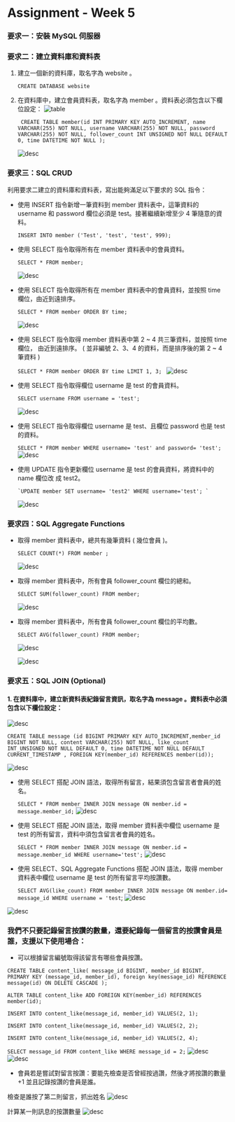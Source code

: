 # Assignment - Week 5

### 要求⼀：安裝 MySQL 伺服器

### 要求⼆：建立資料庫和資料表

1. 建立⼀個新的資料庫，取名字為 website 。

   `CREATE DATABASE website`

2. 在資料庫中，建立會員資料表，取名字為 member 。資料表必須包含以下欄位設定：
   ![table](memberTable.png)

   ` CREATE TABLE member(id INT PRIMARY KEY AUTO_INCREMENT, name VARCHAR(255) NOT NULL, username VARCHAR(255) NOT NULL, password VARCHAR(255) NOT NULL, follower_count INT UNSIGNED NOT NULL DEFAULT 0, time DATETIME NOT NULL );`

   ![desc](./desc.png)

### 要求三：SQL CRUD

利⽤要求⼆建立的資料庫和資料表，寫出能夠滿⾜以下要求的 SQL 指令：

- 使⽤ INSERT 指令新增⼀筆資料到 member 資料表中，這筆資料的 username 和 password 欄位必須是 test。接著繼續新增⾄少 4 筆隨意的資料。

  `INSERT INTO member ('Test', 'test', 'test', 999);`

- 使⽤ SELECT 指令取得所有在 member 資料表中的會員資料。

  `SELECT * FROM member;`

  ![desc](./members.png)

- 使⽤ SELECT 指令取得所有在 member 資料表中的會員資料，並按照 time 欄位，由近到遠排序。

  `SELECT * FROM member ORDER BY time;`

  ![desc](./time.png)

- 使⽤ SELECT 指令取得 member 資料表中第 2 ~ 4 共三筆資料，並按照 time 欄位，
  由近到遠排序。 ( 並非編號 2、3、4 的資料，⽽是排序後的第 2 ~ 4 筆資料 )

  `SELECT * FROM member ORDER BY time LIMIT 1, 3; `
  ![desc](./select2-4.png)

* 使⽤ SELECT 指令取得欄位 username 是 test 的會員資料。

  `SELECT username FROM username = 'test';`

  ![desc](./userTest.png)

* 使⽤ SELECT 指令取得欄位 username 是 test、且欄位 password 也是 test 的資料。

  `SELECT * FROM member WHERE username= 'test' and password= 'test'; `
  ![desc](./testAndtest.png)

* 使⽤ UPDATE 指令更新欄位 username 是 test 的會員資料，將資料中的 name 欄位改
  成 test2。

      `UPDATE member SET username= 'test2' WHERE username='test'; `

  ![desc](./updateName.png)

### 要求四：SQL Aggregate Functions

- 取得 member 資料表中，總共有幾筆資料 ( 幾位會員 )。

  `SELECT COUNT(*) FROM member ;`

  ![desc](./count.png)

- 取得 member 資料表中，所有會員 follower_count 欄位的總和。

  `SELECT SUM(follower_count) FROM member; `

  ![desc](./sum.png)

- 取得 member 資料表中，所有會員 follower_count 欄位的平均數。

  `SELECT AVG(follower_count) FROM member;`

  ![desc](./avg.png)

  ![desc](./end.png)

### 要求五：SQL JOIN (Optional)

#### 1. 在資料庫中，建立新資料表紀錄留⾔資訊，取名字為 message 。資料表中必須包含以下欄位設定：

![desc](Q5.png)

`CREATE TABLE message (id BIGINT PRIMARY KEY AUTO_INCREMENT,member_id BIGINT NOT NULL, content VARCHAR(255) NOT NULL, like_count INT_UNSIGNED NOT NULL DEFAULT 0, time DATETIME NOT NULL DEFAULT CURRENT_TIMESTAMP , FOREIGN KEY(member_id) REFERENCES member(id));`

![desc](./desc2.png)

- 使⽤ SELECT 搭配 JOIN 語法，取得所有留⾔，結果須包含留⾔者會員的姓名。

  `SELECT * FROM member INNER JOIN message ON member.id = message.member_id;`
  ![desc](./innerJoin.png)

- 使⽤ SELECT 搭配 JOIN 語法，取得 member 資料表中欄位 username 是 test 的所有留⾔，資料中須包含留⾔者會員的姓名。

  `SELECT * FROM member INNER JOIN message ON member.id = message.member_id WHERE username='test';`
  ![desc](./5-2.png)

- 使⽤ SELECT、SQL Aggregate Functions 搭配 JOIN 語法，取得 member 資料表中欄位 username 是 test 的所有留⾔平均按讚數。

  `SELECT AVG(like_count) FROM member INNER JOIN message ON member.id= message_id WHERE username = 'test`;
  ![desc](./5-3.png)

![desc](extra.png)

### 我們不只要記錄留言按讚的數量，還要紀錄每一個留言的按讚會員是誰，支援以下使用場合：

- 可以根據留言編號取得該留言有哪些會員按讚。

`CREATE TABLE content_like( message_id BIGINT, member_id BIGINT, PRIMARY KEY (message_id, member_id), foreign key(message_id) REFERENCE message(id) ON DELETE CASCADE );`

`ALTER TABLE content_like ADD FOREIGN KEY(member_id) REFERENCES member(id);`

`INSERT INTO content_like(message_id, member_id) VALUES(2, 1);`

`INSERT INTO content_like(message_id, member_id) VALUES(2, 2);`

`INSERT INTO content_like(message_id, member_id) VALUES(2, 4);`

`SELECT message_id FROM content_like WHERE message_id = 2;`
![desc](./creat%206.png)
![desc](./append.png)

- 會員若是嘗試對留言按讚：要能先檢查是否曾經按過讚，然後才將按讚的數量 +1 並且記錄按讚的會員是誰。

檢查是誰按了第二則留言，抓出姓名
![desc](./append.png)

計算某一則訊息的按讚數量
![desc](./countLike.png)
